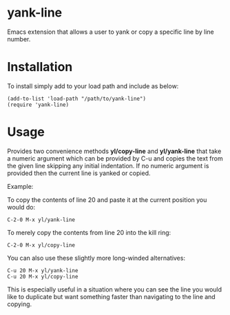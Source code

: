 yank-line
=========

Emacs extension that allows a user to yank or copy a specific line by line number.

# Installation

To install simply add to your load path and include as below:

    (add-to-list 'load-path "/path/to/yank-line")
    (require 'yank-line)
    
# Usage

Provides two convenience methods __yl/copy-line__ and __yl/yank-line__ that take
a numeric argument which can be provided by C-u and copies the text from the
given line skipping any initial indentation. If no numeric argument is provided
then the current line is yanked or copied.

Example:

To copy the contents of line 20 and paste it at the current position you would
do:

    C-2-0 M-x yl/yank-line

To merely copy the contents from line 20 into the kill ring:

    C-2-0 M-x yl/copy-line

You can also use these slightly more long-winded alternatives:

    C-u 20 M-x yl/yank-line
    C-u 20 M-x yl/copy-line
    
This is especially useful in a situation where you can see the line you would
like to duplicate but want something faster than navigating to the line and
copying.
